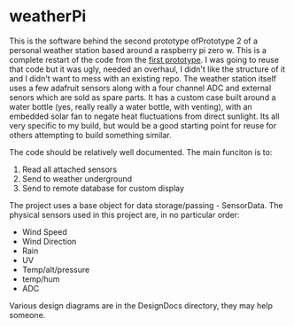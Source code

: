 # weatherPi
This is the software behind the second prototype ofPrototype 2 of a personal weather station based around a raspberry pi zero w. This is a complete restart of the code from the [first prototype](https://github.com/dirtchild/rpi_projects/tree/master/weather.piZero). I was going to reuse that code but it was ugly, needed an overhaul, I didn't like the structure of it and I didn't want to mess with an existing repo. The weather station itself uses a few adafruit sensors along with a four channel ADC and external senors which are sold as spare parts. It has a custom case built around a water bottle (yes, really really a water bottle, with venting), with an embedded solar fan to negate heat fluctuations from direct sunlight. Its all very specific to my build, but would be a good starting point for reuse for others attempting to build something similar.


The code should be relatively well documented. The main funciton is to:

1. Read all attached sensors
1. Send to weather underground
1. Send to remote database for custom display

The project uses a base object for data storage/passing - SensorData. The physical sensors used in this project are, in no particular order:

* Wind Speed 
* Wind Direction
* Rain
* UV
* Temp/alt/pressure
* temp/hum
* ADC

Various design diagrams are in the DesignDocs directory, they may help someone.
